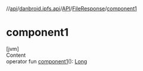 //[api](../../../index.md)/[danbroid.ipfs.api](../../index.md)/[API](../index.md)/[FileResponse](index.md)/[component1](component1.md)



# component1  
[jvm]  
Content  
operator fun [component1](component1.md)(): [Long](https://kotlinlang.org/api/latest/jvm/stdlib/kotlin/-long/index.html)  



